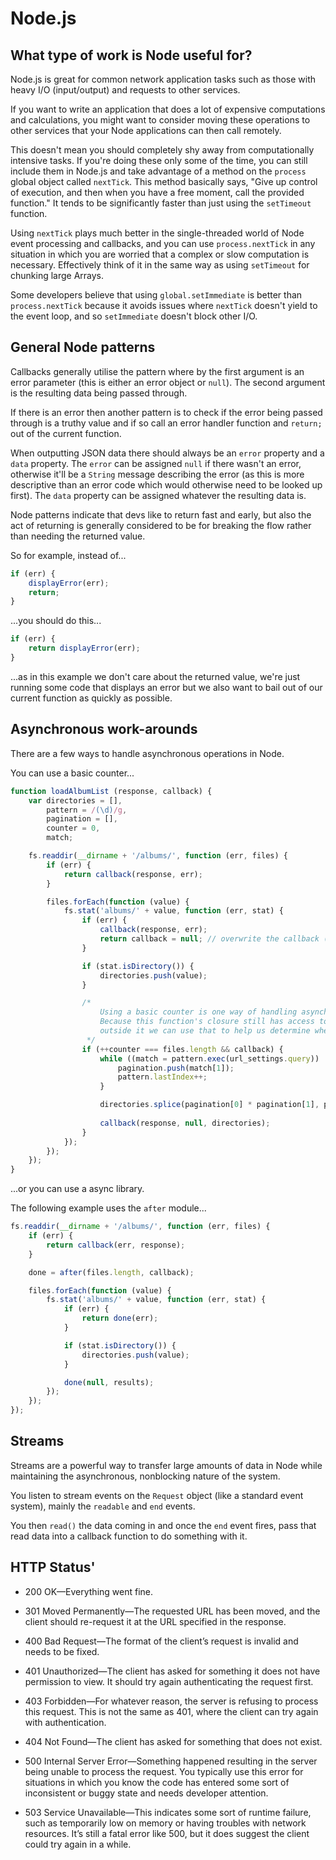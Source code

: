 # Node.js

## What type of work is Node useful for?

Node.js is great for common network application tasks such as those with heavy I/O (input/output) and requests to other services.

If you want to write an application that does a lot of expensive computations and calculations, you might want to consider moving these operations to other services that your Node applications can then call remotely.

This doesn't mean you should completely shy away from computationally intensive tasks. If you're doing these only some of the time, you can still include them in Node.js and take advantage of a method on the `process` global object called `nextTick`. This method basically says, "Give up control of execution, and then when you have a free moment, call the provided function." It tends to be significantly faster than just using the `setTimeout` function.

Using `nextTick` plays much better in the single-threaded world of Node event processing and callbacks, and you can use `process.nextTick` in any situation in which you are worried that a complex or slow computation is necessary. Effectively think of it in the same way as using `setTimeout` for chunking large Arrays.

Some developers believe that using `global.setImmediate` is better than `process.nextTick` because it avoids issues where `nextTick` doesn't yield to the event loop, and so `setImmediate` doesn't block other I/O.

## General Node patterns

Callbacks generally utilise the pattern where by the first argument is an error parameter (this is either an error object or `null`). The second argument is the resulting data being passed through.

If there is an error then another pattern is to check if the error being passed through is a truthy value and if so call an error handler function and `return;` out of the current function.

When outputting JSON data there should always be an `error` property and a `data` property. The `error` can be assigned `null` if there wasn't an error, otherwise it'll be a `String` message describing the error (as this is more descriptive than an error code which would otherwise need to be looked up first). The `data` property can be assigned whatever the resulting data is.

Node patterns indicate that devs like to return fast and early, but also the act of returning is generally considered to be for breaking the flow rather than needing the returned value. 

So for example, instead of...

```js
if (err) {
    displayError(err);
    return;
}
```

...you should do this...

```js
if (err) {
    return displayError(err);
}
```

...as in this example we don't care about the returned value, we're just running some code that displays an error but we also want to bail out of our current function as quickly as possible.

## Asynchronous work-arounds

There are a few ways to handle asynchronous operations in Node.

You can use a basic counter...

```js
function loadAlbumList (response, callback) {
    var directories = [],
        pattern = /(\d)/g,
        pagination = [],
        counter = 0,
        match;

    fs.readdir(__dirname + '/albums/', function (err, files) {
        if (err) {
            return callback(response, err);
        }

        files.forEach(function (value) {
            fs.stat('albums/' + value, function (err, stat) {
                if (err) {
                    callback(response, err);
                    return callback = null; // overwrite the callback (see conditional check below)
                }

                if (stat.isDirectory()) {
                    directories.push(value);
                }

                /*
                    Using a basic counter is one way of handling asynchronous operations.
                    Because this function's closure still has access to variables 
                    outside it we can use that to help us determine when to execute the callback.
                 */
                if (++counter === files.length && callback) {
                    while ((match = pattern.exec(url_settings.query)) !== null) {
                        pagination.push(match[1]);
                        pattern.lastIndex++;
                    }

                    directories.splice(pagination[0] * pagination[1], pagination[1]);
                    
                    callback(response, null, directories);
                }
            });
        });
    });
}
```

...or you can use a async library.

The following example uses the `after` module...

```js
fs.readdir(__dirname + '/albums/', function (err, files) {
    if (err) {
        return callback(err, response);
    }

    done = after(files.length, callback);

    files.forEach(function (value) {
        fs.stat('albums/' + value, function (err, stat) {
            if (err) {
                return done(err);
            }

            if (stat.isDirectory()) {
                directories.push(value);
            }

            done(null, results);
        });
    });
});
```

## Streams

Streams are a powerful way to transfer large amounts of data in Node while maintaining the asynchronous, nonblocking nature of the system.

You listen to stream events on the `Request` object (like a standard event system), mainly the `readable` and `end` events.

You then `read()` the data coming in and once the `end` event fires, pass that read data into a callback function to do something with it.

## HTTP Status'

- 200 OK—Everything went fine.

- 301 Moved Permanently—The requested URL has been moved, and the client should re-request it at the URL specified in the response.

- 400 Bad Request—The format of the client’s request is invalid and needs to be fixed.

- 401 Unauthorized—The client has asked for something it does not have permission to view. It should try again authenticating the request first.

- 403 Forbidden—For whatever reason, the server is refusing to process this request. This is not the same as 401, where the client can try again with authentication.

- 404 Not Found—The client has asked for something that does not exist.

- 500 Internal Server Error—Something happened resulting in the server being unable to process the request. You typically use this error for situations in which you know the code has entered some sort of inconsistent or buggy state and needs developer attention.

- 503 Service Unavailable—This indicates some sort of runtime failure, such as temporarily low on memory or having troubles with network resources. It’s still a fatal error like 500, but it does suggest the client could try again in a while.